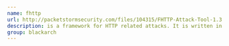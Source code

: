```yaml
---
name: fhttp
url: http://packetstormsecurity.com/files/104315/FHTTP-Attack-Tool-1.3.html
description: is a framework for HTTP related attacks. It is written in Perl with a GTK interface, has a proxy for debugging and manipulation, proxy chaining, evasion rules, and more. URL : http://packetstormsecurity.com/files/104315/FHTTP-Attack-Tool-1.3.html Groups : blackarch blackarch-webapp blackarch-scanner blackarch-fuzzer blackarch-fingerprint blackarch-dos
group: blackarch
---
```

